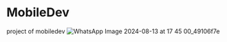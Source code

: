 ﻿# MobileDev
project of mobiledev
![WhatsApp Image 2024-08-13 at 17 45 00_49106f7e](https://github.com/user-attachments/assets/a6f1dc75-b340-4e9a-a11e-f63f83d8bc40)
